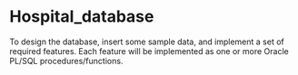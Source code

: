 # Hospital_database
To design the database, insert some sample data, and implement a set of required features. Each feature will be implemented as one or more Oracle PL/SQL procedures/functions. 
